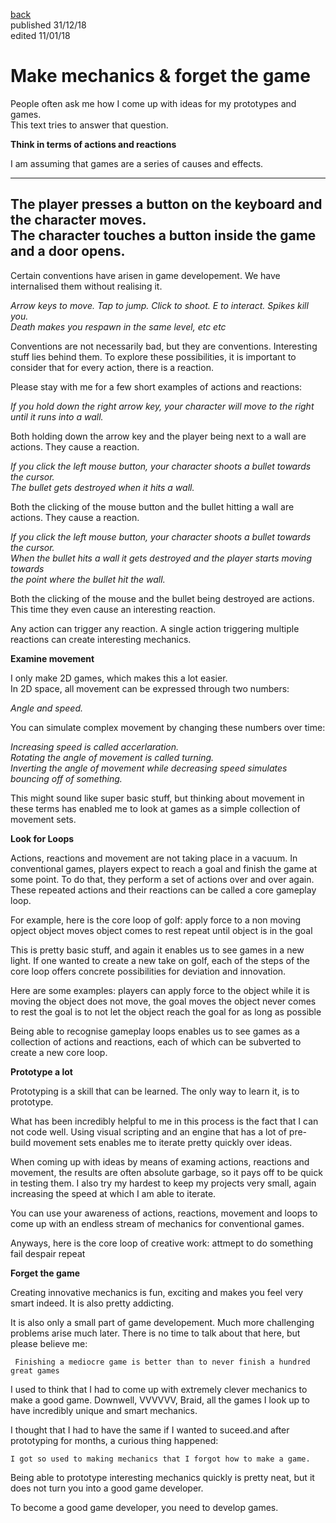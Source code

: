 [back](writing) <br> published 31/12/18 <br> edited 11/01/18

# Make mechanics & forget the game

People often ask me how I come up with ideas for my prototypes and games. <br>
This text tries to answer that question.

**Think in terms of actions and reactions**

I am assuming that games are a series of causes and effects.

---
The player presses a button on the keyboard and the character moves.<br>
The character touches a button inside the game and a door opens.
---

Certain conventions have arisen in game developement. 
We have internalised them without realising it.
 
*Arrow keys to move. Tap to jump. Click to shoot. E to interact. Spikes kill you. <br>
Death makes you respawn in the same level, etc etc*

Conventions are not necessarily bad, but they are conventions. 
Interesting stuff lies behind them.
To explore these possibilities, it is important to consider that for every action, there is a reaction.

Please stay with me for a few short examples of actions and reactions:

*If you hold down the right arrow key, your character will move to the right until it runs into a wall.*

Both holding down the arrow key and the player being next to a wall are actions. 
They cause a reaction.

*If you click the left mouse button, your character shoots a bullet towards the cursor. <br>
The bullet gets destroyed when it hits a wall.*
  
Both the clicking of the mouse button and the bullet hitting a wall are actions. 
They cause a reaction.

*If you click the left mouse button, your character shoots a bullet towards the cursor. <br>
When the bullet hits a wall it gets destroyed and the player starts moving towards  <br>
the point where the bullet hit the wall.*
  
 Both the clicking of the mouse and the bullet being destroyed are actions. This time they even cause an interesting reaction.
  
Any action can trigger any reaction.
A single action triggering multiple reactions can create interesting mechanics.

**Examine movement**


I only make 2D games, which makes this a lot easier. <br>
In 2D space, all movement can be expressed through two numbers:
  	
*Angle and speed.*
  
 You can simulate complex movement by changing these numbers over time:

*Increasing speed is called accerlaration.<br>
Rotating the angle of movement is called turning.<br>
Inverting the angle of movement while decreasing speed simulates bouncing off of something.*
  
This might sound like super basic stuff, but thinking about movement in these terms has enabled me to look at games as a simple collection of movement sets.
  

**Look for Loops**

Actions, reactions and movement are not taking place in a vacuum. 
In conventional games, players expect to reach a goal and finish the game at some point. 
To do that, they perform a set of actions over and over again.
These repeated actions and their reactions can be called a core gameplay loop.
  
For example, here is the core loop of golf:
	apply force to a non moving opject
	object moves
	object comes to rest
	repeat until object is in the goal
    
This is pretty basic stuff, and again it enables us to see games in a new light.
If one wanted to create a new take on golf, each of the steps of the core loop offers 
concrete possibilities for deviation and innovation.

Here are some examples:
	players can apply force to the object while it is moving
	the object does not move, the goal moves
	the object never comes to rest
	the goal is to not let the object reach the goal for as long as possible
    
Being able to recognise gameplay loops enables us to see games as a collection of actions and reactions, each of which can be subverted to create a new core loop.


**Prototype a lot**

Prototyping is a skill that can be learned.
The only way to learn it, is to prototype.
  
What has been incredibly helpful to me in this process is the fact that I can not code well.
Using visual scripting and an engine that has a lot of pre-build movement sets enables me to iterate pretty quickly over ideas.

When coming up with ideas by means of examing actions, reactions and movement, the results are often absolute garbage, so it pays off to be quick in testing them.
I also try my hardest to keep my projects very small, again increasing the speed at which I am able to iterate.

You can use your awareness of actions, reactions, movement and loops to come up with an endless stream of mechanics for conventional games. 
  
 Anyways, here is the core loop of creative work:
	attmept to do something
	fail
	despair
	repeat
  
**Forget the game**

Creating innovative mechanics is fun, exciting and makes you feel very smart indeed.
It is also pretty addicting.
  
It is also only a small part of game developement.
Much more challenging problems arise much later.
There is no time to talk about that here, but please believe me:

	 Finishing a mediocre game is better than to never finish a hundred great games

 I used to think that I had to come up with extremely clever mechanics to make a good game.
 Downwell, VVVVVV, Braid, all the games I look up to have incredibly unique and smart mechanics. 

I thought that I had to have the same if I wanted to suceed.and after prototyping for months, a curious thing happened:
  
	I got so used to making mechanics that I forgot how to make a game.
  
Being able to prototype interesting mechanics quickly is pretty neat, but it does not turn you into a good game developer.

To become a good game developer, you need to develop games.
  
